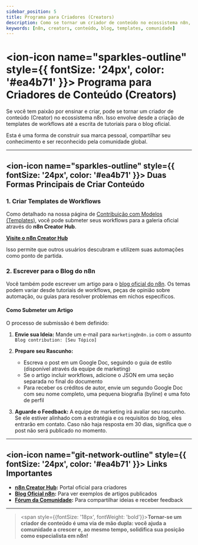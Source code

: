 ```yaml
---
sidebar_position: 5
title: Programa para Criadores (Creators)
description: Como se tornar um criador de conteúdo no ecossistema n8n, através de templates e artigos
keywords: [n8n, creators, conteúdo, blog, templates, comunidade]
---
```



# <ion-icon name="sparkles-outline" style={{ fontSize: '24px', color: '#ea4b71' }}></ion-icon> Programa para Criadores de Conteúdo (Creators)

Se você tem paixão por ensinar e criar, pode se tornar um criador de conteúdo (Creator) no ecossistema n8n. Isso envolve desde a criação de templates de workflows até a escrita de tutoriais para o blog oficial.

Esta é uma forma de construir sua marca pessoal, compartilhar seu conhecimento e ser reconhecido pela comunidade global.

---

## <ion-icon name="sparkles-outline" style={{ fontSize: '24px', color: '#ea4b71' }}></ion-icon> Duas Formas Principais de Criar Conteúdo

### **1. Criar Templates de Workflows**

Como detalhado na nossa página de [Contribuição com Modelos (Templates)](./contribuir-modelos), você pode submeter seus workflows para a galeria oficial através do **n8n Creator Hub**.

**[Visite o n8n Creator Hub](https://www.notion.so/n8n/n8n-Creator-hub-7bd2cbe0fce0449198ecb23ff4a2f76f)**

Isso permite que outros usuários descubram e utilizem suas automações como ponto de partida.

### **2. Escrever para o Blog do n8n**

Você também pode escrever um artigo para o [blog oficial do n8n](https://n8n.io/blog/). Os temas podem variar desde tutoriais de workflows, peças de opinião sobre automação, ou guias para resolver problemas em nichos específicos.

#### **Como Submeter um Artigo**

O processo de submissão é bem definido:

1. **Envie sua Ideia:** Mande um e-mail para `marketing@n8n.io` com o assunto `Blog contribution: [Seu Tópico]`

2. **Prepare seu Rascunho:**
   - Escreva o post em um Google Doc, seguindo o guia de estilo (disponível através da equipe de marketing)
   - Se o artigo incluir workflows, adicione o JSON em uma seção separada no final do documento
   - Para receber os créditos de autor, envie um segundo Google Doc com seu nome completo, uma pequena biografia (byline) e uma foto de perfil

3. **Aguarde o Feedback:** A equipe de marketing irá avaliar seu rascunho. Se ele estiver alinhado com a estratégia e os requisitos do blog, eles entrarão em contato. Caso não haja resposta em 30 dias, significa que o post não será publicado no momento.

---

## <ion-icon name="git-network-outline" style={{ fontSize: '24px', color: '#ea4b71' }}></ion-icon> Links Importantes

- **[n8n Creator Hub](https://www.notion.so/n8n/n8n-Creator-hub-7bd2cbe0fce0449198ecb23ff4a2f76f):** Portal oficial para criadores
- **[Blog Oficial n8n](https://n8n.io/blog/):** Para ver exemplos de artigos publicados
- **[Fórum da Comunidade](https://community.n8n.io/):** Para compartilhar ideias e receber feedback

---

> <span style={{fontSize: '18px', fontWeight: 'bold'}}>**Tornar-se um criador de conteúdo é uma via de mão dupla: você ajuda a comunidade a crescer e, ao mesmo tempo, solidifica sua posição como especialista em n8n!**</span>
